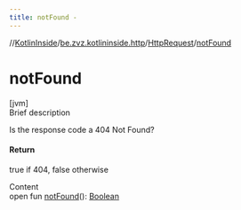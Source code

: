 ```yaml
---
title: notFound -
---
```

//[KotlinInside](../../index.md)/[be.zvz.kotlininside.http](../index.md)/[HttpRequest](index.md)/[notFound](not-found.md)



# notFound  
[jvm]  
Brief description  


Is the response code a 404 Not Found?



#### Return  


true if 404, false otherwise

  
Content  
open fun [notFound](not-found.md)(): [Boolean](https://kotlinlang.org/api/latest/jvm/stdlib/kotlin/-boolean/index.html)  



